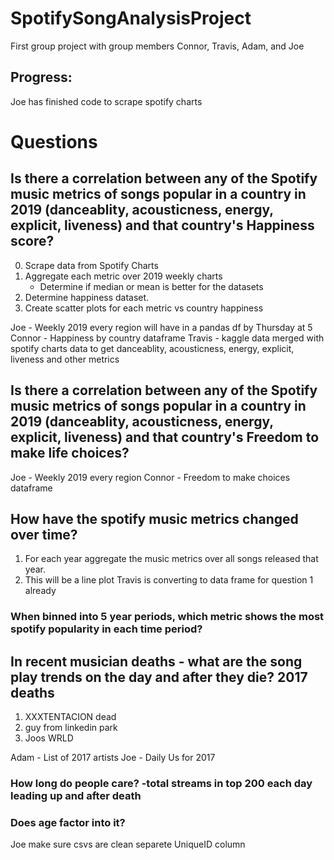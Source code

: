 # SpotifySongAnalysisProject
First group project with group members Connor, Travis, Adam, and Joe

## Progress:
Joe has finished code to scrape spotify charts


# Questions

## Is there a correlation between any of the Spotify music metrics of songs popular in a country in 2019 (danceablity, acousticness, energy, explicit, liveness) and that country's Happiness score?

0. Scrape data from Spotify Charts
1. Aggregate each metric over 2019 weekly charts 
    * Determine if median or mean is better for the datasets
2. Determine happiness dataset.
3. Create scatter plots for each metric vs country happiness

Joe - Weekly 2019 every region will have in a pandas df by Thursday at 5
Connor - Happiness by country dataframe
Travis - kaggle data merged with spotify charts data to get danceablity, acousticness, energy, explicit, liveness and other metrics


## Is there a correlation between any of the Spotify music metrics of songs popular in a country in 2019 (danceablity, acousticness, energy, explicit, liveness) and that country's Freedom to make life choices?

Joe - Weekly 2019 every region
Connor - Freedom to make choices dataframe

## How have the spotify music metrics changed over time?
1. For each year aggregate the music metrics over all songs released that year.
2. This will be a line plot
Travis is converting to data frame for question 1 already
### When binned into 5 year periods, which metric shows the most spotify popularity in each time period?


## In recent musician deaths - what are the song play trends on the day and after they die? 2017 deaths
1. XXXTENTACION dead
2. guy from linkedin park
3. Joos WRLD

Adam - List of 2017 artists
Joe - Daily Us for 2017

### How long do people care? -total streams in top 200 each day leading up and after death
### Does age factor into it?


Joe make sure csvs are clean separete UniqueID column

